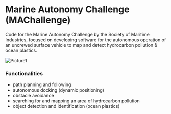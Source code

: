 # Marine Autonomy Challenge (MAChallenge)
Code for the Marine Autonomy Challenge by the Society of Maritime Industries, focused on developing software for the autonomous operation of an uncrewed surface vehicle to map and detect hydrocarbon pollution & ocean plastics. 

![Picture1](https://github.com/user-attachments/assets/bc3775cb-31dc-4298-8a36-1e99d81b5759)


### Functionalities
- path planning and following
- autonomous docking (dynamic positioning)
- obstacle avoidance
- searching for and mapping an area of hydrocarbon pollution
- object detection and identification (ocean plastics)
